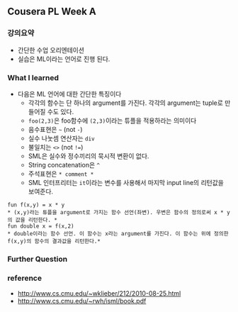 ## Cousera PL Week A

### 강의요약

- 간단한 수업 오리엔테이션
- 실습은 ML이라는 언어로 진행 된다.

### What I learned

- 다음은 ML 언어에 대한 간단한 특징이다
    - 각각의 함수는 단 하나의 argument를 가진다. 각각의 argument는 tuple로 만들어질 수도 있다.
    - `foo(2,3)`은 foo함수에 `(2,3)`이라는 튜플을 적용하라는 의미이다
    - 음수표현은 `~` (not `-`)
    - 실수 나눗셈 연산자는 `div`
    - 불일치는 `<>` (not `!=`)
    - SML은 실수와 정수끼리의 묵시적 변환이 없다.
    - String concatenation은 `^`
    - 주석표현은 `* comment *`
    - SML 인터프리터는 `it`이라는 변수를 사용해서 마지막 input line의 리턴값을 보여준다.

```ML
fun f(x,y) = x * y
* (x,y)라는 튜플을 argument로 가지는 함수 선언(좌변). 우변은 함수의 정의로써 x * y의 값을 리턴한다. *
fun double x = f(x,2)
* double이라는 함수 선언. 이 함수는 x라는 argument를 가진다. 이 함수는 위에 정의한 f(x,y)의 함수의 결과값을 리턴한다.* 
```
### Further Question


### reference

- http://www.cs.cmu.edu/~wklieber/212/2010-08-25.html
- http://www.cs.cmu.edu/~rwh/isml/book.pdf